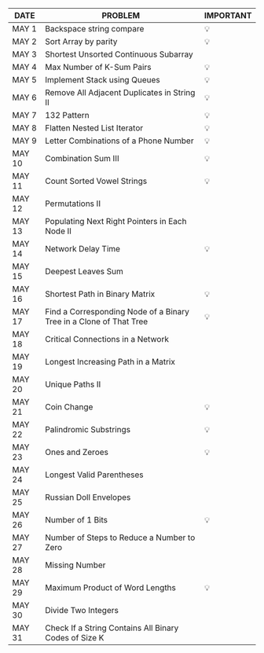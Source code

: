 |DATE|PROBLEM|IMPORTANT|
|----|-----|----------|
|MAY 1|Backspace string compare|💡|
|MAY 2|Sort Array by parity|💡|
|MAY 3|Shortest Unsorted Continuous Subarray|
|MAY 4|Max Number of K-Sum Pairs|💡|
|MAY 5|Implement Stack using Queues|💡|
|MAY 6|Remove All Adjacent Duplicates in String II|💡|
|MAY 7|132 Pattern|💡|
|MAY 8|Flatten Nested List Iterator|💡|
|MAY 9|Letter Combinations of a Phone Number|💡|
|MAY 10|Combination Sum III|💡|
|MAY 11|Count Sorted Vowel Strings|💡|
|MAY 12|Permutations II|
|MAY 13|Populating Next Right Pointers in Each Node II|
|MAY 14|Network Delay Time|💡|
|MAY 15|Deepest Leaves Sum|
|MAY 16|Shortest Path in Binary Matrix|💡|
|MAY 17|Find a Corresponding Node of a Binary Tree in a Clone of That Tree|💡|
|MAY 18|Critical Connections in a Network|
|MAY 19|Longest Increasing Path in a Matrix|
|MAY 20|Unique Paths II|
|MAY 21|Coin Change|💡|
|MAY 22|Palindromic Substrings|💡|
|MAY 23|Ones and Zeroes|💡|
|MAY 24|Longest Valid Parentheses|
|MAY 25|Russian Doll Envelopes|
|MAY 26|Number of 1 Bits|💡|
|MAY 27|Number of Steps to Reduce a Number to Zero|
|MAY 28|Missing Number|
|MAY 29|Maximum Product of Word Lengths|💡|
|MAY 30|Divide Two Integers|
|MAY 31|Check If a String Contains All Binary Codes of Size K|



